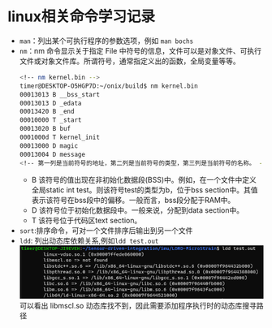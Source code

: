 # linux相关命令学习记录
 - `man`：列出某个可执行程序的参数选项，例如 `man bochs`
 - `nm`：nm 命令显示关于指定 File 中符号的信息，文件可以是对象文件、可执行文件或对象文件库。所谓符号，通常指定义出的函数，全局变量等等。
    ```bash
    <!-- nm kernel.bin -->
    timer@DESKTOP-O5HGP7D:~/onix/build$ nm kernel.bin 
    00013013 B __bss_start
    00013013 D _edata
    00013420 B _end
    00010000 T _start
    00013020 B buf
    0001000d T kernel_init
    00013000 D magic
    00013004 D message
    <!-- 第一列是当前符号的地址，第二列是当前符号的类型，第三列是当前符号的名称。 -->
    ```
    - B 该符号的值出现在非初始化数据段(BSS)中。例如，在一个文件中定义全局static int test。则该符号test的类型为b，位于bss section中。其值表示该符号在bss段中的偏移。一般而言，bss段分配于RAM中。
    - D 该符号位于初始化数据段中。一般来说，分配到data section中。
    - T 该符号位于代码区text section。
- `sort`:排序命令，可对一个文件排序后输出到另一个文件
- `ldd`: 列出动态库依赖关系,例如`ldd test.out`
   ![](image/3.png)
    可以看出 libmscl.so 动态库找不到，因此需要添加程序执行时的动态库搜寻路径
